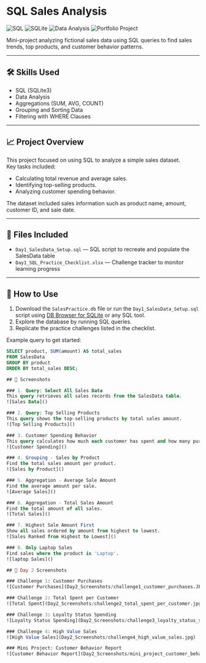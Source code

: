 # SQL Sales Analysis

![SQL](https://img.shields.io/badge/Language-SQL-blue)
![SQLite](https://img.shields.io/badge/Database-SQLite-green)
![Data Analysis](https://img.shields.io/badge/Skill-Data_Analysis-lightgrey)
![Portfolio Project](https://img.shields.io/badge/Project_Type-Portfolio-orange)
  
Mini-project analyzing fictional sales data using SQL queries to find sales trends, top products, and customer behavior patterns.

---

## 🛠️ Skills Used
- SQL (SQLite3)
- Data Analysis
- Aggregations (SUM, AVG, COUNT)
- Grouping and Sorting Data
- Filtering with WHERE Clauses

---

## 📈 Project Overview
This project focused on using SQL to analyze a simple sales dataset.  
Key tasks included:
- Calculating total revenue and average sales.
- Identifying top-selling products.
- Analyzing customer spending behavior.

The dataset included sales information such as product name, amount, customer ID, and sale date.

---

## 📂 Files Included
- `Day1_SalesData_Setup.sql` — SQL script to recreate and populate the SalesData table
- `Day1_SQL_Practice_Checklist.xlsx` — Challenge tracker to monitor learning progress

---

## 🚀 How to Use
1. Download the `SalesPractice.db` file or run the `Day1_SalesData_Setup.sql` script using [DB Browser for SQLite](https://sqlitebrowser.org/) or any SQL tool.
2. Explore the database by running SQL queries.
3. Replicate the practice challenges listed in the checklist.

Example query to get started:
```sql
SELECT product, SUM(amount) AS total_sales
FROM SalesData
GROUP BY product
ORDER BY total_sales DESC;

## 📸 Screenshots

### 1. Query: Select All Sales Data
This query retrieves all sales records from the SalesData table.
![Sales Data]()

### 2. Query: Top Selling Products
This query shows the top-selling products by total sales amount.
![Top Selling Products]()

### 3. Customer Spending Behavior
This query calculates how much each customer has spent and how many purchases they made.
![Customer Spending]()

### 4. Grouping - Sales by Product
Find the total sales amount per product.
![Sales by Product]()

### 5. Aggregation - Average Sale Amount
Find the average amount per sale.
![Average Sales]()

### 6. Aggregation - Total Sales Amount
Find the total amount of all sales.
![Total Sales]()

### 7. Highest Sale Amount First
Show all sales ordered by amount from highest to lowest.
![Sales Ranked from Highest to Lowest]()

### 8. Only Laptop Sales
Find sales where the product is 'Laptop'.
![laptop Sales]()

## 📸 Day 2 Screenshots

### Challenge 1: Customer Purchases
![Customer Purchases](Day2_Screenshots/challenge1_customer_purchases.JPG)

### Challenge 2: Total Spent per Customer
![Total Spent](Day2_Screenshots/challenge2_total_spent_per_customer.jpg)

### Challenge 3: Loyalty Status Spending
![Loyalty Status Spending](Day2_Screenshots/challenge3_loyalty_status_spending.jpg)

### Challenge 4: High Value Sales
![High Value Sales](Day2_Screenshots/challenge4_high_value_sales.jpg)

### Mini Project: Customer Behavior Report
![Customer Behavior Report](Day2_Screenshots/mini_project_customer_behavior_report.jpg)

